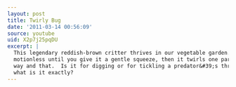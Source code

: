 ```yaml
---
layout: post
title: Twirly Bug
date: '2011-03-14 00:56:09'
source: youtube
uid: X2p7j25pqDU
excerpt: |
  This legendary reddish-brown critter thrives in our vegetable garden.  It&#39;s
  motionless until you give it a gentle squeeze, then it twirls one part this
  way and that.  Is it for digging or for tickling a predator&#39;s throat?  And
  what is it exactly?
---
```

